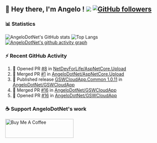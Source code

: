 ## 👋 Hey there, I'm Angelo ! ![](https://img.shields.io/badge/Intel-Core_i5_12th-0071C5?style=for-the-badge&logo=intel&logoColor=white) [![GitHub followers](https://img.shields.io/github/followers/angelodotnet?label=GitHub%20Followers&style=for-the-badge)](https://github.com/angelodotnet)
<!--
### HacktoberFest 2024
[![An image of @angeloit87's Holopin badges, which is a link to view their full Holopin profile](https://holopin.me/angeloit87)](https://holopin.io/@angeloit87)
-->
### 📊 Statistics
![AngeloDotNet's GitHub stats](https://github-readme-stats.vercel.app/api?username=angelodotnet&show_icons=true&theme=dracula)
![Top Langs](https://github-readme-stats.vercel.app/api/top-langs/?username=angelodotnet&layout=compact)
[![AngeloDotNet's github activity graph](https://github-readme-activity-graph.vercel.app/graph?username=angelodotnet&theme=dracula)](https://github.com/angelodotnet)
<!--
<table>
  <tr>
    <td valign="top" width="50%">
      <a href="http://www.github.com/angelodotnet"><img src="https://github-readme-stats.vercel.app/api?username=angelodotnet&show_icons=true&hide=&count_private=true&title_color=0891b2&text_color=64748b&icon_color=0891b2&bg_color=ffffff&hide_border=true&show_icons=true" alt="angelodotnet's GitHub stats" /></a></td>
    <td valign="top" width="50%"><a href="http://www.github.com/angelodotnet"><img src="https://github-readme-streak-stats.herokuapp.com/?user=angelodotnet&stroke=64748b&background=ffffff&ring=0891b2&fire=0891b2&currStreakNum=64748b&currStreakLabel=0891b2&sideNums=64748b&sideLabels=64748b&dates=64748b&hide_border=true" /></a></td>
  </tr>
</table>
-->

### ⚡ Recent GitHub Activity
<!--START_SECTION:activity-->
1. 💪 Opened PR [#8](https://github.com/NetDevForLife/AspNetCore.Upload/pull/8) in [NetDevForLife/AspNetCore.Upload](https://github.com/NetDevForLife/AspNetCore.Upload)
2. 🎉 Merged PR [#1](https://github.com/AngeloDotNet/AspNetCore.Upload/pull/1) in [AngeloDotNet/AspNetCore.Upload](https://github.com/AngeloDotNet/AspNetCore.Upload)
3. 🚀 Published release [GSWCloudApp.Common 1.0.11](https://github.com/AngeloDotNet/GSWCloudApp/releases/tag/Common_v1.0.11) in [AngeloDotNet/GSWCloudApp](https://github.com/AngeloDotNet/GSWCloudApp)
4. 🎉 Merged PR [#16](https://github.com/AngeloDotNet/GSWCloudApp/pull/16) in [AngeloDotNet/GSWCloudApp](https://github.com/AngeloDotNet/GSWCloudApp)
5. 💪 Opened PR [#16](https://github.com/AngeloDotNet/GSWCloudApp/pull/16) in [AngeloDotNet/GSWCloudApp](https://github.com/AngeloDotNet/GSWCloudApp)
<!--END_SECTION:activity-->

### ☕ Support AngeloDotNet's work
<a href="https://www.buymeacoffee.com/angelodotnet" target="_blank"><img src="https://cdn.buymeacoffee.com/buttons/v2/default-yellow.png" alt="Buy Me A Coffee" style="height: 60px !important;width: 217px !important;" ></a>
